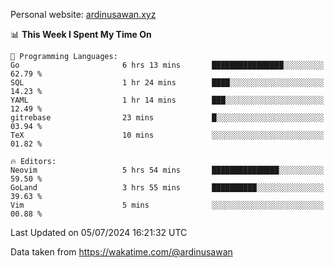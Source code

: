 Personal website: [ardinusawan.xyz](https://ardinusawan.xyz)

<!--START_SECTION:waka-->
📊 **This Week I Spent My Time On** 

```text
💬 Programming Languages: 
Go                       6 hrs 13 mins       ████████████████░░░░░░░░░   62.79 % 
SQL                      1 hr 24 mins        ████░░░░░░░░░░░░░░░░░░░░░   14.23 % 
YAML                     1 hr 14 mins        ███░░░░░░░░░░░░░░░░░░░░░░   12.49 % 
gitrebase                23 mins             █░░░░░░░░░░░░░░░░░░░░░░░░   03.94 % 
TeX                      10 mins             ░░░░░░░░░░░░░░░░░░░░░░░░░   01.82 % 

🔥 Editors: 
Neovim                   5 hrs 54 mins       ███████████████░░░░░░░░░░   59.50 % 
GoLand                   3 hrs 55 mins       ██████████░░░░░░░░░░░░░░░   39.63 % 
Vim                      5 mins              ░░░░░░░░░░░░░░░░░░░░░░░░░   00.88 % 
```


 Last Updated on 05/07/2024 16:21:32 UTC
<!--END_SECTION:waka-->
Data taken from https://wakatime.com/@ardinusawan
